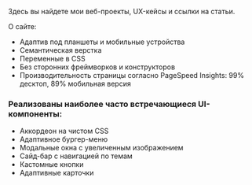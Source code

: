
Здесь вы найдете мои веб-проекты, UX-кейсы и ссылки на статьи.

О сайте:
- Адаптив под планшеты и мобильные устройства
- Cемантическая верстка
- Переменные в CSS
- Без сторонних фреймворков и конструкторов
- Производительность страницы согласно PageSpeed Insights: 99% десктоп, 89% мобильная версия
  

### Реализованы наиболее часто встречающиеся UI-компоненты:

- Аккордеон на чистом CSS
- Адаптивное бургер-меню
- Модальные окна с увеличенным изображением
- Сайд-бар с навигацией по темам
- Кастомные кнопки
- Адаптивные карточки
